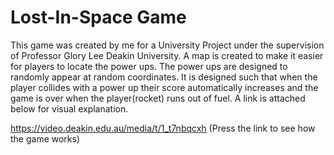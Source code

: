 # Lost-In-Space Game

This game was created by me for a University Project under the supervision of Professor Glory Lee Deakin University. A map is created to make it easier for players to locate the power ups. The power ups are designed to randomly appear at random coordinates. It is designed such that when the player collides with a power up their score automatically increases and the game is over when the player(rocket) runs out of fuel. A link is attached below for visual explanation.

https://video.deakin.edu.au/media/t/1_t7nbqcxh (Press the link to see how the game works)
